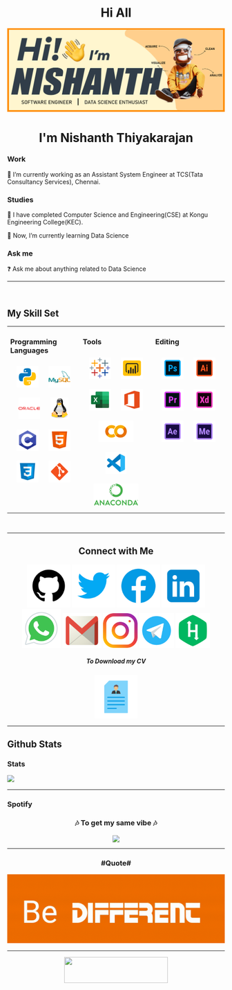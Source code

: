 # <div align="center">Hi All</div>
<div align="center">
<img src="https://github.com/Nishanth-thiyakarajan/Nishanth-thiyakarajan/blob/main/profile-banner.jpg"/>
</div>  


# <div align="center">I'm Nishanth Thiyakarajan</div>

### Work  
🔭 I’m currently working as an Assistant System Engineer at TCS(Tata Consultancy Services), Chennai.  


### Studies  
🌱 I have completed Computer Science and Engineering(CSE) at Kongu Engineering College(KEC).

🌱 Now, I’m currently learning Data Science  


### Ask me  
❓ Ask me about anything related to Data Science  

---

<br/>  


## My Skill Set  
<table><tr><td valign="top" width="33%">


### Programming Languages  
<div align="center">  
<a href="https://www.python.org/" target="_blank"><img style="margin: 10px" src="https://github.com/Nishanth-thiyakarajan/Icons/blob/main/icons/python.png" alt="Python" height="50" /></a>  
<a href="https://www.mysql.com/" target="_blank"><img style="margin: 10px" src="https://github.com/Nishanth-thiyakarajan/Icons/blob/main/icons/MySQL.png" alt="MySQL" height="50" /></a>
<a href="https://www.oracle.com/in/index.html" target="_blank"><img style="margin: 10px" src="https://github.com/Nishanth-thiyakarajan/Icons/blob/main/icons/oracle.png" alt="Oracle" height="50" /></a>  
<a href="https://www.linux.org/" target="_blank"><img style="margin: 10px" src="https://github.com/Nishanth-thiyakarajan/Icons/blob/main/icons/linux.png" alt="Linux" height="50" /></a> 
<a href="https://www.cprogramming.com/" target="_blank"><img style="margin: 10px" src="https://github.com/Nishanth-thiyakarajan/Icons/blob/main/icons/c.png" alt="C" height="50" /></a>
<a href="https://developer.mozilla.org/en-US/docs/Web/HTML" target="_blank"><img style="margin: 10px" src="https://github.com/Nishanth-thiyakarajan/Icons/blob/main/icons/html.png" alt="C" height="50" /></a>
<a href="https://developer.mozilla.org/en-US/docs/Web/CSS" target="_blank"><img style="margin: 10px" src="https://github.com/Nishanth-thiyakarajan/Icons/blob/main/icons/css.png" alt="C" height="50" /></a>
<a href="https://git-scm.com/" target="_blank"><img style="margin: 10px" src="https://github.com/Nishanth-thiyakarajan/Icons/blob/main/icons/git.png" alt="Git" height="50" /></a>  
</div>

</td><td valign="top" width="33%">



### Tools  
<div align="center">  
<a href="https://www.tableau.com/" target="_blank"><img style="margin: 10px" src="https://github.com/Nishanth-thiyakarajan/Icons/blob/main/icons/tableau.png" alt="Tableau" height="50" /></a>  
<a href="https://powerbi.microsoft.com/en-us/" target="_blank"><img style="margin: 10px" src="https://github.com/Nishanth-thiyakarajan/Icons/blob/main/icons/power bi.png" alt="Power Bi" height="50" /></a>
<a href="https://support.microsoft.com/en-us/excel" target="_blank"><img style="margin: 10px" src="https://github.com/Nishanth-thiyakarajan/Icons/blob/main/icons/excel.png" alt="Excel" height="50" /></a>
 <a href="https://learn.microsoft.com/en-us/microsoft-365/?view=o365-worldwide" target="_blank"><img style="margin: 10px" src="https://github.com/Nishanth-thiyakarajan/Icons/blob/main/icons/office365.png" alt="Office365" height="50" /></a>
<a href="https://colab.research.google.com" target="_blank"><img style="margin: 10px" src="https://github.com/Nishanth-thiyakarajan/Icons/blob/main/icons/colab.png" alt="Colab" height="50" /></a>
<a href="https://code.visualstudio.com" target="_blank"><img style="margin: 10px" src="https://github.com/Nishanth-thiyakarajan/Icons/blob/main/icons/VScode.png" alt="Visual Studio Code" height="50" /></a>
<a href="https://docs.anaconda.com/navigator/install/" target="_blank"><img style="margin: 10px" src="https://github.com/Nishanth-thiyakarajan/Icons/blob/main/icons/anaconda.png" alt="Anaconda" height="50" /></a>
</div>

</td><td valign="top" width="33%">



### Editing  
<div align="center">  
<a href="https://www.adobe.com/in/products/photoshop.html" target="_blank"><img style="margin: 10px" src="https://github.com/Nishanth-thiyakarajan/Icons/blob/main/icons/Photoshop.png" alt="Photoshop" height="50" /></a>  
<a href="https://www.adobe.com/in/products/illustrator.html" target="_blank"><img style="margin: 10px" src="https://github.com/Nishanth-thiyakarajan/Icons/blob/main/icons/Illustator.png" alt="Illustrator" height="50" /></a>  
<a href="https://www.adobe.com/in/products/premiere.html" target="_blank"><img style="margin: 10px" src="https://github.com/Nishanth-thiyakarajan/Icons/blob/main/icons/premiere pro.png" alt="Premiere Pro" height="50" /></a>  
<a href="https://www.adobe.com/in/products/xd.html" target="_blank"><img style="margin: 10px" src="https://github.com/Nishanth-thiyakarajan/Icons/blob/main/icons/xd.png" alt="Adobe XD" height="50" /></a>   
<a href="https://www.adobe.com/in/products/aftereffects.html" target="_blank"><img style="margin: 10px" src="https://github.com/Nishanth-thiyakarajan/Icons/blob/main/icons/after effects.png" alt="After Effects" height="50" /></a>    
<a href="https://www.adobe.com/in/products/media-encoder.html" target="_blank"><img style="margin: 10px" src="https://github.com/Nishanth-thiyakarajan/Icons/blob/main/icons/Media encoder.png" alt="Media Encoder" height="50" /></a> 
 </div>

</td></tr></table>  

<br/>  

---

## <div align="center">Connect with Me</div>

<div align="center">  
<a href="https://github.com/Nishanth-thiyakarajan" target="_blank"><img src="https://github.com/Nishanth-thiyakarajan/Icons/blob/main/icons/github.png" alt="Github" height="100" width="100" /></a>  
<a href="https://twitter.com/Nishanth0729" target="_blank"><img  src="https://github.com/Nishanth-thiyakarajan/Icons/blob/main/icons/twitter.png" alt="Twitter" height="100" width="100" /></a>
<a href="https://www.facebook.com/nishanth.nishanth.393" target="_blank"><img src="https://github.com/Nishanth-thiyakarajan/Icons/blob/main/icons/facebook.png" alt="Facebook" height="100" width="100" /></a>  
<a href="https://linkedin.com/in/nishanth-thiyakarajan/" target="_blank"><img src="https://github.com/Nishanth-thiyakarajan/Icons/blob/main/icons/linkedin.png" alt="Linkedin" height="100" width="100" /></a>   
<a href="https://wa.me/+919976738856" target="_blank"><img src="https://github.com/Nishanth-thiyakarajan/Icons/blob/main/icons/whatsapp.png" alt="WhatsApp" height="90" width="90" /></a>
<a href="mailto:nishanth.thiyakarajan@gmail.com" target="_blank"><img src="https://github.com/Nishanth-thiyakarajan/Icons/blob/main/icons/mail.png" alt="Gmail" height="80" width="90" /></a>
<a href="https://instagram.com/nishanth_thiyakarajan" target="_blank"><img src="https://github.com/Nishanth-thiyakarajan/Icons/blob/main/icons/instagram.svg" alt="Instagram" height="80" width="80" /></a>
 <a href="https://t.me/nishanth_thiyakarajan" target="_blank"><img src="https://github.com/Nishanth-thiyakarajan/Icons/blob/main/icons/telegram.png" alt="Telegram" height="80" width="80" /></a>
<a href="https://www.hackerrank.com/nishanth_1999" target="_blank"><img src="https://github.com/Nishanth-thiyakarajan/Icons/blob/main/icons/hackerrank.png" alt="HackerRank" height="80" width="80" /></a> 
</div>

##### <div align="center">To Download my CV</div>
<div align="center"> 
<a href="https://github.com/Nishanth-thiyakarajan/Nishanth-thiyakarajan/Documents/Resume_Nishanth.pdf" target="_blank"><img src="https://github.com/Nishanth-thiyakarajan/Icons/blob/main/icons/resume.png" alt="Github" height="100" width="100" /></a> 
 </div>
 
---

## Github Stats  


### Stats 

<picture>
<source 
  srcset="https://github-readme-stats.vercel.app/api?username=Nishanth-thiyakarajan&show_icons=true&theme=dark&icon_color=36ff00&border_color=36ff00&layout=compact&card_width=1000px&count_private=true&text_color=00fcff&title_color=ffde00&border_radius=60&bg_color=0d1117" />
<img src="https://github-readme-stats.vercel.app/api?username=Nishanth-thiyakarajan&show_icons=true&icon_color=36ff00&border_color=36ff00&layout=compact&card_width=1000px&count_private=true&text_color=00fcff&title_color=ffde00&border_radius=60&bg_color=0d1117" />
</picture>

---

### Spotify  

### <div align="center">🎶 To get my same vibe 🎶 </div> 
<div align="center">
<img src="https://spotify-github-profile.vercel.app/api/view.svg?uid=fygigchcl527b24dkt96ghccb&redirect=true][https://spotify-github-profile.vercel.app/api/view.svg?uid=fygigchcl527b24dkt96ghccb&cover_image=true&theme=default&show_offline=true" align="center"/>
 </div>  
 
--- 

### <div align="center">#Quote#</div>

<div align="center">
<img src="https://github.com/Nishanth-thiyakarajan/Nishanth-thiyakarajan/blob/main/profile-gif.gif"/>
</div>  

---

<div align="center">
<img src="https://komarev.com/ghpvc/?username=Nishanth-thiyakarajan&&style=flat-square" align="center" height="60" width="240"/>
</div>

<!--
**Nishanth-thiyakarajan/Nishanth-thiyakarajan** is a ✨ _special_ ✨ repository because its `README.md` (this file) appears on your GitHub profile.

Here are some ideas to get you started:

- 🔭 I’m currently working on ...
- 🌱 I’m currently learning ...
- 👯 I’m looking to collaborate on ...
- 🤔 I’m looking for help with ...
- 💬 Ask me about ...
- 📫 How to reach me: ...
- 😄 Pronouns: ...
- ⚡ Fun fact: ...
-->

